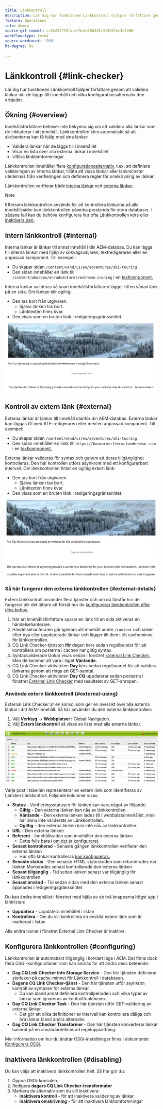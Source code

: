 ```yaml
---
title: Länkkontroll
description: Lär dig hur funktionen Länkkontroll hjälper författare genom att validera länkar när de läggs till i innehåll och vilka konfigurationsalternativ den erbjuder.
feature: Operations
role: Admin
source-git-commit: cc8e242715faaef5cda25b428c315947ec3d7e06
workflow-type: tm+mt
source-wordcount: '998'
ht-degree: 0%

---
```



# Länkkontroll {#link-checker}

Lär dig hur funktionen Länkkontroll hjälper författare genom att validera länkar när de läggs till i innehåll och vilka konfigurationsalternativ den erbjuder.

## Ökning {#overview}

Innehållsförfattare behöver inte bekymra sig om att validera alla länkar som de inkluderar i sitt innehåll. Länkkontrollen körs automatiskt så att skribenterna kan få hjälp med sina länkar:

* Validera länkar när de läggs till i innehållet
* Visar en lista över alla externa länkar i innehållet
* Utföra länktomformningar

Länkkontrollen innehåller flera [konfigurationsalternativ](#configuring), t.ex. att definiera valideringen av interna länkar, tillåta att vissa länkar eller länkmönster utelämnas från verifieringen och definiera regler för omskrivning av länkar.

Länkkontrollen verifierar både [interna länkar](#internal) och [externa länkar.](#external)

>[!NOTE]
>
>Eftersom länkkontrollen används för att kontrollera länkarna på alla innehållssidor kan länkkontrollen påverka prestanda för stora databaser. I sådana fall kan du behöva [konfigurera hur ofta Länkkontrollen körs](#configuring) eller [inaktivera den.](#disabling)

## Intern länkkontroll {#internal}

Interna länkar är länkar till annat innehåll i din AEM-databas. Du kan lägga till interna länkar med hjälp av sökvägsväljaren, textredigeraren eller en anpassad komponent. Till exempel:

* Du skapar sidan `/content/wknd/us/en/adventures/ski-touring`
* Den sidan innehåller en länk till `/content/wknd/us/en/adventures/extreme-ironing` i en [textkomponent.](https://experienceleague.adobe.com/en/docs/experience-manager-core-components/using/wcm-components/text)

Interna länkar valideras så snart innehållsförfattaren lägger till en sådan länk på en sida. Om länken blir ogiltig:

* Den tas bort från utgivaren.
   * Själva länken tas bort.
   * Länktexten finns kvar.
* Den visas som en bruten länk i redigeringsgränssnittet.

![Länkkontroll kontrollerar interna länkar](assets/link-checker-internal.png)

## Kontroll av extern länk {#external}

Externa länkar är länkar till innehåll utanför din AEM-databas. Externa länkar kan läggas till med RTF-redigeraren eller med en anpassad komponent. Till exempel:

* Du skapar sidan `/content/wknd/us/en/adventures/ski-touring`
* Den sidan innehåller en länk till `https://bunwarmerthermalunderwear.com` i en [textkomponent.](https://experienceleague.adobe.com/en/docs/experience-manager-core-components/using/wcm-components/text)

Externa länkar valideras för syntax och genom att deras tillgänglighet kontrolleras. Den här kontrollen utförs asynkront med ett konfigurerbart intervall. Om länkkontrollen hittar en ogiltig extern länk:

* Den tas bort från utgivaren.
   * Själva länken tas bort.
   * Länktexten finns kvar.
* Den visas som en bruten länk i redigeringsgränssnittet.

![Länkkontroll kontrollerar externa länkar](assets/link-checker-external.png)

### Så här fungerar den externa länkkontrollen {#external-details}

Extern länkkontroll använder flera tjänster och om du förstår hur de fungerar blir det lättare att förstå hur du [konfigurerar länkkontrollen efter dina behov.](#configuring)

1. När en innehållsförfattare sparar en länk till en sida aktiveras en händelsehanterare.
1. Händelsehanteraren går igenom allt innehåll under `/content` och söker efter nya eller uppdaterade länkar och lägger till dem i ett cacheminne för länkkontrollen.
1. CQ Link Checker-tjänsten **för** dagen körs sedan regelbundet för att kontrollera om posterna i cachen har giltig syntax.
1. Syntaxvaliderade länkar visas sedan i fönstret [External Link Checker.](#external-using) Men de kommer att vara i läget **Väntande**.
1. CQ Link Checker-aktiviteten **Day** körs sedan regelbundet för att validera länkarna genom att ringa ett GET-samtal.
1. CQ Link Checker-aktiviteten **Day CQ** uppdaterar sedan posterna i fönstret [External Link Checker](#external-using) med resultatet av GET-anropen.

### Använda extern länkkontroll {#external-using}

External Link Checker är en konsol som ger en översikt över alla externa länkar i ditt AEM-innehåll. Så här använder du den externa länkkontrollen:

1. Välj **Verktyg** -> **Webbplatser** i Global Navigation.
1. Välj **Extern länkkontroll** så visas en lista med alla externa länkar.

![Kontroller för extern länk](assets/external-link-checker.png)

Varje post i tabellen representerar en extern länk som identifieras av tjänsten Länkkontroll. Följande kolumner visas:

* **Status** - Verifieringsstatusen för länken kan vara något av följande:
   * **Giltig** - Den externa länken kan nås av länkkontrollen.
   * **Väntande** - Den externa länken lades till i webbplatsinnehållet, men har ännu inte validerats av Länkkontrollen.
   * **Ogiltig** - den externa länken kan inte nås av länkkontrollen.
* **URL** - Den externa länken
* **Referent** - Innehållssidan som innehåller den externa länken
   * Detta fylls bara i [om det är konfigurerat.](#configuring)
* **Senast kontrollerad** - Senaste gången länkkontrollen verifierar den externa länken
   * Hur ofta länkar kontrolleras [kan konfigureras.](#configuring)
* **Senaste status** - Den senaste HTML-statuskoden som returnerades när länken Markerades senast kontrollerade den externa länken
* **Senast tillgänglig** - Tid sedan länken senast var tillgänglig för länkkontrollen
* **Senast använd** - Tid sedan sidan med den externa länken senast öppnades i redigeringsgränssnittet

Du kan ändra innehållet i fönstret med hjälp av de två knapparna högst upp i länklistan:

* **Uppdatera** - Uppdatera innehållet i listan
* **Kontrollera** - Om du vill kontrollera en enskild extern länk som är markerad i listan

Alla andra ikoner i fönstret External Link Checker är inaktiva.

## Konfigurera länkkontrollen {#configuring}

Länkkontrollen är automatiskt tillgänglig i körklart läge i AEM. Det finns dock flera OSGi-konfigurationer som kan ändras för att ändra dess beteende:

* **Dag CQ Link Checker Info Storage Service** - Den här tjänsten definierar storleken på cache-minnet för Länkkontroll i databasen.
* **Dagens CQ Link Checker-tjänst** - Den här tjänsten utför asynkron kontroll av syntaxen för externa länkar.
   * Du kan bland annat definiera kontrollperioden och vilka typer av länkar som ignoreras av kontrollfunktionen.
* **Day CQ Link Checker Task** - Den här tjänsten utför GET-validering av externa länkar.
   * Det gör att olika definitioner av intervall kan kontrollera dåliga och bra länkar bland andra alternativ.
* **Dag CQ Link Checker Transformer** - Den här tjänsten konverterar länkar baserat på en användardefinierad regeluppsättning.

Mer information om hur du ändrar OSGi-inställningar finns i dokumentet [Konfigurera OSGi](/help/implementing/deploying/configuring-osgi.md).

## Inaktivera länkkontrollen {#disabling}

Du kan välja att inaktivera länkkontrollen helt. Så här gör du:

1. Öppna OSGi-konsolen.
1. Redigera **dagars CQ Link Checker-transformator**
1. Markera de alternativ som du vill inaktivera:
   * **Inaktivera kontroll** - för att inaktivera validering av länkar
   * **Inaktivera omskrivning** - för att inaktivera länktomformningar
